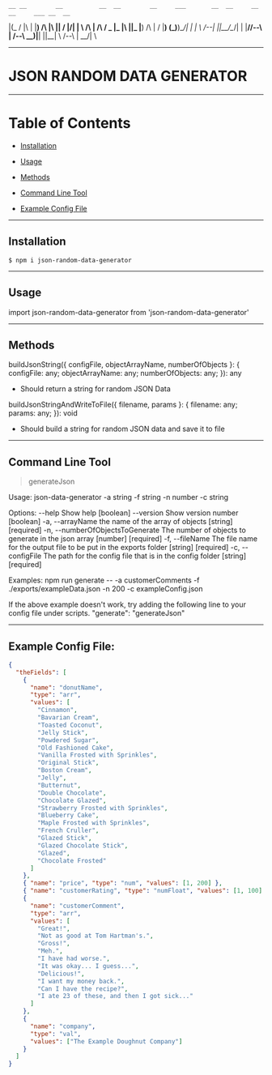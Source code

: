     __ __        __          __  __        __     ___       __  __     __ __     ___ __  __ 
  |(_ /  \|\ |  |__) /\ |\ ||  \/  \|\/|  |  \ /\  |  /\   / _ |_ |\ ||_ |__) /\  | /  \|__)
(_)__)\__/| \|  | \ /--\| \||__/\__/|  |  |__//--\ | /--\  \__)|__| \||__| \ /--\ | \__/| \ 
                                                                                                                                          
---

# JSON RANDOM DATA GENERATOR

---

# Table of Contents

* [Installation](#Installation)

* [Usage](#Usage)

* [Methods](#Methods)

* [Command Line Tool](#Command-Line-Tool)

* [Example Config File](#Example-Config-File)

---
## Installation
```
$ npm i json-random-data-generator
```
---
## Usage

import json-random-data-generator from 'json-random-data-generator'

---
## Methods

buildJsonString({ configFile, objectArrayName, numberOfObjects }: { configFile: any; objectArrayName: any; numberOfObjects: any; }): any

 * Should return a string for random JSON Data

buildJsonStringAndWriteToFile({ filename, params }: { filename: any; params: any; }): void

 * Should build a string for random JSON data and save it to file

---
## Command Line Tool

> generateJson

Usage: json-data-generator -a string -f string -n number -c string

Options:
      --help                       Show help                           [boolean]
      --version                    Show version number                 [boolean]
  -a, --arrayName                  the name of the array of objects
                                                             [string] [required]
  -n, --numberOfObjectsToGenerate  The number of objects to generate in the json
                                   array                     [number] [required]
  -f, --fileName                   The file name for the output file to be put
                                   in the exports folder     [string] [required]
  -c, --configFile                 The path for the config file that is in the
                                   config folder             [string] [required]

Examples:
  npm run generate -- -a customerComments -f ./exports/exampleData.json -n 200
  -c exampleConfig.json

  If the above example doesn't work, try adding the following line to your config file under scripts. 
  "generate": "generateJson"

---

## Example Config File:

```json
{
  "theFields": [
    {
      "name": "donutName",
      "type": "arr",
      "values": [
        "Cinnamon",
        "Bavarian Cream",
        "Toasted Coconut",
        "Jelly Stick",
        "Powdered Sugar",
        "Old Fashioned Cake",
        "Vanilla Frosted with Sprinkles",
        "Original Stick",
        "Boston Cream",
        "Jelly",
        "Butternut",
        "Double Chocolate",
        "Chocolate Glazed",
        "Strawberry Frosted with Sprinkles",
        "Blueberry Cake",
        "Maple Frosted with Sprinkles",
        "French Cruller",
        "Glazed Stick",
        "Glazed Chocolate Stick",
        "Glazed",
        "Chocolate Frosted"
      ]
    },
    { "name": "price", "type": "num", "values": [1, 200] },
    { "name": "customerRating", "type": "numFloat", "values": [1, 100] },
    {
      "name": "customerComment",
      "type": "arr",
      "values": [
        "Great!",
        "Not as good at Tom Hartman's.",
        "Gross!",
        "Meh.",
        "I have had worse.",
        "It was okay... I guess...",
        "Delicious!",
        "I want my money back.",
        "Can I have the recipe?",
        "I ate 23 of these, and then I got sick..."
      ]
    },
    {
      "name": "company",
      "type": "val",
      "values": ["The Example Doughnut Company"]
    }
  ]
}
```